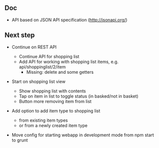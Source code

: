 Doc
---

* API based on JSON API specification (http://jsonapi.org/)


Next step
---------

* Continue on REST API
  * Continue API for shopping list
  * Add API for working with shopping list items, e.g. api/shoppinglist/2/item
    * Missing: delete and some getters

* Start on shopping list view
  * Show shopping list with contents
  * Tap on item in list to toggle status (in basked/not in basket)
  * Button more removing item from list

* Add option to add item type to shopping list
  * from existing item types
  * or from a newly created item type

* Move config for starting webapp in development mode from npm start to grunt